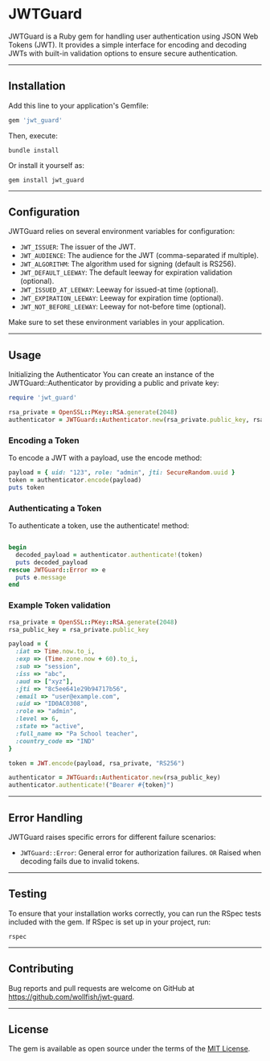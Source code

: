# JWTGuard

JWTGuard is a Ruby gem for handling user authentication using JSON Web Tokens (JWT). It provides a simple interface for
encoding and decoding JWTs with built-in validation options to ensure secure authentication.

---

## Installation

Add this line to your application's Gemfile:

```ruby
gem 'jwt_guard'
```

Then, execute:

```shell
bundle install
```

Or install it yourself as:

```shell
gem install jwt_guard
```

---

## Configuration

JWTGuard relies on several environment variables for configuration:

- `JWT_ISSUER`: The issuer of the JWT.
- `JWT_AUDIENCE`: The audience for the JWT (comma-separated if multiple).
- `JWT_ALGORITHM`: The algorithm used for signing (default is RS256).
- `JWT_DEFAULT_LEEWAY`: The default leeway for expiration validation (optional).
- `JWT_ISSUED_AT_LEEWAY`: Leeway for issued-at time (optional).
- `JWT_EXPIRATION_LEEWAY`: Leeway for expiration time (optional).
- `JWT_NOT_BEFORE_LEEWAY`: Leeway for not-before time (optional).

Make sure to set these environment variables in your application.

---

## Usage

Initializing the Authenticator
You can create an instance of the JWTGuard::Authenticator by providing a public and private key:

```ruby
require 'jwt_guard'

rsa_private = OpenSSL::PKey::RSA.generate(2048)
authenticator = JWTGuard::Authenticator.new(rsa_private.public_key, rsa_private.private_key)
```

### Encoding a Token

To encode a JWT with a payload, use the encode method:

```ruby
payload = { uid: "123", role: "admin", jti: SecureRandom.uuid }
token = authenticator.encode(payload)
puts token
```

### Authenticating a Token

To authenticate a token, use the authenticate! method:

```ruby

begin
  decoded_payload = authenticator.authenticate!(token)
  puts decoded_payload
rescue JWTGuard::Error => e
  puts e.message
end
```

### Example Token validation

```ruby
rsa_private = OpenSSL::PKey::RSA.generate(2048)
rsa_public_key = rsa_private.public_key

payload = {
  :iat => Time.now.to_i,
  :exp => (Time.zone.now + 60).to_i,
  :sub => "session",
  :iss => "abc",
  :aud => ["xyz"],
  :jti => "8c5ee641e29b94717b56",
  :email => "user@example.com",
  :uid => "ID0AC0308",
  :role => "admin",
  :level => 6,
  :state => "active",
  :full_name => "Pa School teacher",
  :country_code => "IND"
}

token = JWT.encode(payload, rsa_private, "RS256")

authenticator = JWTGuard::Authenticator.new(rsa_public_key)
authenticator.authenticate!("Bearer #{token}")
```

---

## Error Handling

JWTGuard raises specific errors for different failure scenarios:

- `JWTGuard::Error`: General error for authorization failures. `OR` Raised when decoding fails due to invalid tokens.

---

## Testing

To ensure that your installation works correctly, you can run the RSpec tests included with the gem. If RSpec is set up
in your project, run:

```shell
rspec
```

---

## Contributing

Bug reports and pull requests are welcome on GitHub at https://github.com/wollfish/jwt-guard.

---

## License

The gem is available as open source under the terms of the [MIT License](https://opensource.org/licenses/MIT).
